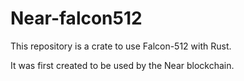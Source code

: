 # Near-falcon512

This repository is a crate to use Falcon-512 with Rust.

It was first created to be used by the Near blockchain.
